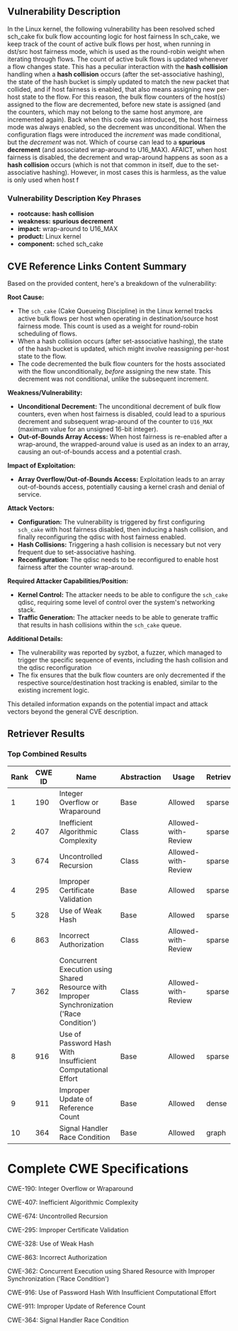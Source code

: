 ## Vulnerability Description
In the Linux kernel, the following vulnerability has been resolved sched sch_cake fix bulk flow accounting logic for host fairness In sch_cake, we keep track of the count of active bulk flows per host, when running in dst/src host fairness mode, which is used as the round-robin weight when iterating through flows. The count of active bulk flows is updated whenever a flow changes state. This has a peculiar interaction with the **hash collision** handling when a **hash collision** occurs (after the set-associative hashing), the state of the hash bucket is simply updated to match the new packet that collided, and if host fairness is enabled, that also means assigning new per-host state to the flow. For this reason, the bulk flow counters of the host(s) assigned to the flow are decremented, before new state is assigned (and the counters, which may not belong to the same host anymore, are incremented again). Back when this code was introduced, the host fairness mode was always enabled, so the decrement was unconditional. When the configuration flags were introduced the *increment* was made conditional, but the *decrement* was not. Which of course can lead to a **spurious decrement** (and associated wrap-around to U16_MAX). AFAICT, when host fairness is disabled, the decrement and wrap-around happens as soon as a **hash collision** occurs (which is not that common in itself, due to the set-associative hashing). However, in most cases this is harmless, as the value is only used when host f

### Vulnerability Description Key Phrases
- **rootcause:** **hash collision**
- **weakness:** **spurious decrement**
- **impact:** wrap-around to U16_MAX
- **product:** Linux kernel
- **component:** sched sch_cake

## CVE Reference Links Content Summary
Based on the provided content, here's a breakdown of the vulnerability:

**Root Cause:**
- The `sch_cake` (Cake Queueing Discipline) in the Linux kernel tracks active bulk flows per host when operating in destination/source host fairness mode. This count is used as a weight for round-robin scheduling of flows.
- When a hash collision occurs (after set-associative hashing), the state of the hash bucket is updated, which might involve reassigning per-host state to the flow.
- The code decremented the bulk flow counters for the hosts associated with the flow unconditionally, *before* assigning the new state. This decrement was not conditional, unlike the subsequent increment.

**Weakness/Vulnerability:**
- **Unconditional Decrement:** The unconditional decrement of bulk flow counters, even when host fairness is disabled, could lead to a spurious decrement and subsequent wrap-around of the counter to `U16_MAX` (maximum value for an unsigned 16-bit integer).
- **Out-of-Bounds Array Access:** When host fairness is re-enabled after a wrap-around, the wrapped-around value is used as an index to an array, causing an out-of-bounds access and a potential crash.

**Impact of Exploitation:**
- **Array Overflow/Out-of-Bounds Access:** Exploitation leads to an array out-of-bounds access, potentially causing a kernel crash and denial of service.

**Attack Vectors:**
- **Configuration:** The vulnerability is triggered by first configuring `sch_cake` with host fairness disabled, then inducing a hash collision, and finally reconfiguring the qdisc with host fairness enabled.
- **Hash Collisions:** Triggering a hash collision is necessary but not very frequent due to set-associative hashing.
- **Reconfiguration:** The qdisc needs to be reconfigured to enable host fairness after the counter wrap-around.

**Required Attacker Capabilities/Position:**
- **Kernel Control:** The attacker needs to be able to configure the `sch_cake` qdisc, requiring some level of control over the system's networking stack.
- **Traffic Generation:** The attacker needs to be able to generate traffic that results in hash collisions within the `sch_cake` queue.

**Additional Details:**
- The vulnerability was reported by syzbot, a fuzzer, which managed to trigger the specific sequence of events, including the hash collision and the qdisc reconfiguration
- The fix ensures that the bulk flow counters are only decremented if the respective source/destination host tracking is enabled, similar to the existing increment logic.

This detailed information expands on the potential impact and attack vectors beyond the general CVE description.

## Retriever Results

### Top Combined Results

| Rank | CWE ID | Name | Abstraction | Usage  | Retrievers | Individual Scores |
|------|--------|------|-------------|-------|------------|-------------------|
| 1 | 190 | Integer Overflow or Wraparound | Base | Allowed | sparse | 1.280 |
| 2 | 407 | Inefficient Algorithmic Complexity | Class | Allowed-with-Review | sparse | 1.258 |
| 3 | 674 | Uncontrolled Recursion | Class | Allowed-with-Review | sparse | 1.243 |
| 4 | 295 | Improper Certificate Validation | Base | Allowed | sparse | 1.243 |
| 5 | 328 | Use of Weak Hash | Base | Allowed | sparse | 1.235 |
| 6 | 863 | Incorrect Authorization | Class | Allowed-with-Review | sparse | 1.234 |
| 7 | 362 | Concurrent Execution using Shared Resource with Improper Synchronization ('Race Condition') | Class | Allowed-with-Review | sparse | 1.231 |
| 8 | 916 | Use of Password Hash With Insufficient Computational Effort | Base | Allowed | sparse | 1.217 |
| 9 | 911 | Improper Update of Reference Count | Base | Allowed | dense | 0.492 |
| 10 | 364 | Signal Handler Race Condition | Base | Allowed | graph | 0.002 |



# Complete CWE Specifications

CWE-190: Integer Overflow or Wraparound

CWE-407: Inefficient Algorithmic Complexity

CWE-674: Uncontrolled Recursion

CWE-295: Improper Certificate Validation

CWE-328: Use of Weak Hash

CWE-863: Incorrect Authorization

CWE-362: Concurrent Execution using Shared Resource with Improper Synchronization ('Race Condition')

CWE-916: Use of Password Hash With Insufficient Computational Effort

CWE-911: Improper Update of Reference Count

CWE-364: Signal Handler Race Condition